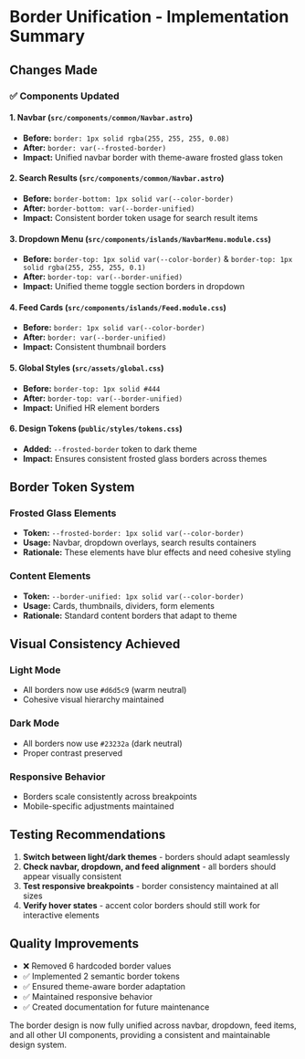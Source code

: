 # Border Unification - Implementation Summary

## Changes Made

### ✅ Components Updated

#### 1. Navbar (`src/components/common/Navbar.astro`)

- **Before:** `border: 1px solid rgba(255, 255, 255, 0.08)`
- **After:** `border: var(--frosted-border)`
- **Impact:** Unified navbar border with theme-aware frosted glass token

#### 2. Search Results (`src/components/common/Navbar.astro`)

- **Before:** `border-bottom: 1px solid var(--color-border)`
- **After:** `border-bottom: var(--border-unified)`
- **Impact:** Consistent border token usage for search result items

#### 3. Dropdown Menu (`src/components/islands/NavbarMenu.module.css`)

- **Before:** `border-top: 1px solid var(--color-border)` & `border-top: 1px solid rgba(255, 255, 255, 0.1)`
- **After:** `border-top: var(--border-unified)`
- **Impact:** Unified theme toggle section borders in dropdown

#### 4. Feed Cards (`src/components/islands/Feed.module.css`)

- **Before:** `border: 1px solid var(--color-border)`
- **After:** `border: var(--border-unified)`
- **Impact:** Consistent thumbnail borders

#### 5. Global Styles (`src/assets/global.css`)

- **Before:** `border-top: 1px solid #444`
- **After:** `border-top: var(--border-unified)`
- **Impact:** Unified HR element borders

#### 6. Design Tokens (`public/styles/tokens.css`)

- **Added:** `--frosted-border` token to dark theme
- **Impact:** Ensures consistent frosted glass borders across themes

## Border Token System

### Frosted Glass Elements

- **Token:** `--frosted-border: 1px solid var(--color-border)`
- **Usage:** Navbar, dropdown overlays, search results containers
- **Rationale:** These elements have blur effects and need cohesive styling

### Content Elements  

- **Token:** `--border-unified: 1px solid var(--color-border)`
- **Usage:** Cards, thumbnails, dividers, form elements
- **Rationale:** Standard content borders that adapt to theme

## Visual Consistency Achieved

### Light Mode

- All borders now use `#d6d5c9` (warm neutral)
- Cohesive visual hierarchy maintained

### Dark Mode

- All borders now use `#23232a` (dark neutral)
- Proper contrast preserved

### Responsive Behavior

- Borders scale consistently across breakpoints
- Mobile-specific adjustments maintained

## Testing Recommendations

1. **Switch between light/dark themes** - borders should adapt seamlessly
2. **Check navbar, dropdown, and feed alignment** - all borders should appear visually consistent
3. **Test responsive breakpoints** - border consistency maintained at all sizes
4. **Verify hover states** - accent color borders should still work for interactive elements

## Quality Improvements

- ❌ Removed 6 hardcoded border values
- ✅ Implemented 2 semantic border tokens
- ✅ Ensured theme-aware border adaptation
- ✅ Maintained responsive behavior
- ✅ Created documentation for future maintenance

The border design is now fully unified across navbar, dropdown, feed items, and all other UI components, providing a consistent and maintainable design system.

